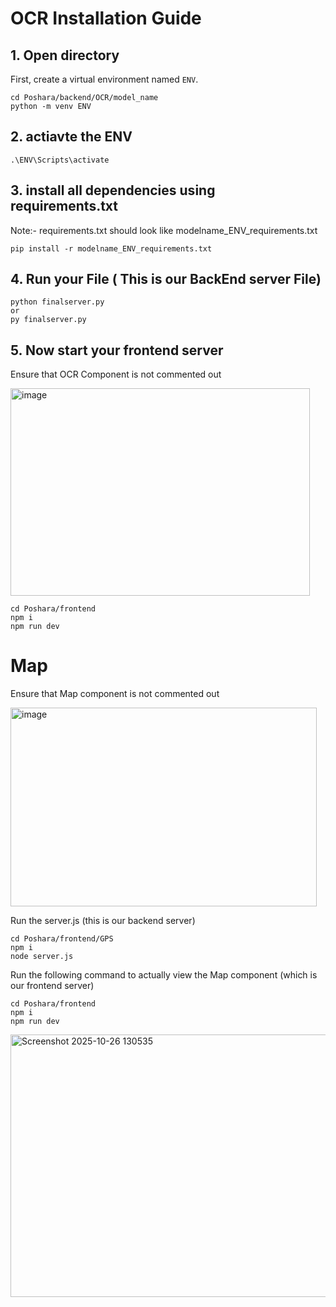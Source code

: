 # OCR Installation Guide
## 1. Open directory 
First, create a virtual environment named `ENV`.

    cd Poshara/backend/OCR/model_name
    python -m venv ENV
    
## 2. actiavte the ENV
    .\ENV\Scripts\activate
## 3. install all dependencies using requirements.txt
Note:- requirements.txt should look like modelname_ENV_requirements.txt

    pip install -r modelname_ENV_requirements.txt
## 4. Run your File ( This is our BackEnd server File)
    python finalserver.py
    or
    py finalserver.py
## 5. Now start your frontend server
Ensure that OCR Component is not commented out 

<img width="479" height="332" alt="image" src="https://github.com/user-attachments/assets/60718160-2deb-4664-b831-1741bea7f216" />

    cd Poshara/frontend
    npm i
    npm run dev 
# Map
Ensure that Map component is not commented out

<img width="490" height="318" alt="image" src="https://github.com/user-attachments/assets/b98961d6-65bd-4567-9920-9ac10135cdac" />

Run the server.js (this is our backend server)

    cd Poshara/frontend/GPS
    npm i 
    node server.js
    
Run the following command to actually view the Map component
(which is our frontend server)

    cd Poshara/frontend
    npm i
    npm run dev


<img width="523" height="420" alt="Screenshot 2025-10-26 130535" src="https://github.com/user-attachments/assets/ccec7ccf-1c9b-4e3b-9894-7aa771e04a96" />

  
